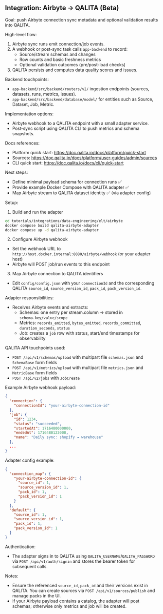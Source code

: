 ## Integration: Airbyte → QALITA (Beta)

Goal: push Airbyte connection sync metadata and optional validation results into QALITA.

High-level flow:

1. Airbyte sync runs emit connection/job events.
2. A webhook or post-sync task calls `app-backend` to record:
   - Source/stream schemas and changes
   - Row counts and basic freshness metrics
   - Optional validation outcomes (pre/post-load checks)
3. QALITA persists and computes data quality scores and issues.

Backend touchpoints:

- `app-backend/src/backend/routers/v2/` ingestion endpoints (sources, datasets, runs, metrics, issues).
- `app-backend/src/backend/database/model/` for entities such as Source, Dataset, Job, Metric.

Implementation options:

- Airbyte webhook to a QALITA endpoint with a small adapter service.
- Post-sync script using QALITA CLI to push metrics and schema snapshots.

Docs references:

- Platform quick start: https://doc.qalita.io/docs/platform/quick-start
- Sources: https://doc.qalita.io/docs/platform/user-guides/admin/sources
- CLI quick start: https://doc.qalita.io/docs/cli/quick-start

Next steps:

- Define minimal payload schema for connection runs ✅
- Provide example Docker Compose with QALITA adapter ✅
- Map Airbyte stream to QALITA dataset identity ✅ (via adapter config)

Setup:

1) Build and run the adapter

```bash
cd tutorials/integrations/data-engineering/elt/airbyte
docker compose build qalita-airbyte-adapter
docker compose up -d qalita-airbyte-adapter
```

2) Configure Airbyte webhook

- Set the webhook URL to `http://host.docker.internal:8080/airbyte/webhook` (or your adapter host)
- Airbyte will POST job/run events to this endpoint

3) Map Airbyte connection to QALITA identifiers

- Edit `config/config.json` with your `connectionId` and the corresponding QALITA `source_id`, `source_version_id`, `pack_id`, `pack_version_id`.

Adapter responsibilities:

- Receives Airbyte events and extracts:
  - Schemas: one entry per stream.column → stored in `schema.key/value/scope`
  - Metrics: `records_emitted`, `bytes_emitted`, `records_committed`, `duration_seconds`, `status`
  - Job: creates a `job` row with status, start/end timestamps for observability

QALITA API touchpoints used:

- `POST /api/v1/schemas/upload` with multipart file `schemas.json` and `SchemaBase` form fields
- `POST /api/v1/metrics/upload` with multipart file `metrics.json` and `MetricBase` form fields
- `POST /api/v2/jobs` with `JobCreate`

Example Airbyte webhook payload:

```12:999:tutorials/integrations/data-engineering/elt/airbyte/examples/airbyte_webhook_payload.json
{
  "connection": {
    "connectionId": "your-airbyte-connection-id"
  },
  "job": {
    "id": 1234,
    "status": "succeeded",
    "startedAt": 1716480000000,
    "endedAt": 1716480123000,
    "name": "Daily sync: shopify → warehouse"
  },
  ...
}
```

Adapter config example:

```12:999:tutorials/integrations/data-engineering/elt/airbyte/config/config.json
{
  "connection_map": {
    "your-airbyte-connection-id": {
      "source_id": 1,
      "source_version_id": 1,
      "pack_id": 1,
      "pack_version_id": 1
    }
  },
  "default": {
    "source_id": 1,
    "source_version_id": 1,
    "pack_id": 1,
    "pack_version_id": 1
  }
}
```

Authentication:

- The adapter signs in to QALITA using `QALITA_USERNAME`/`QALITA_PASSWORD` via `POST /api/v1/auth/signin` and stores the bearer token for subsequent calls.

Notes:

- Ensure the referenced `source_id`, `pack_id` and their versions exist in QALITA. You can create sources via `POST /api/v1/sources/publish` and manage packs in the UI.
- If your Airbyte payload contains a catalog, the adapter will post schemas; otherwise only metrics and job will be created.


